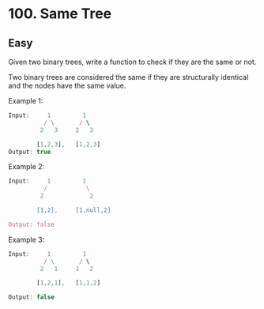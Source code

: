 # 100. Same Tree
## Easy

Given two binary trees, write a function to check if they are the same or not.

Two binary trees are considered the same if they are structurally identical and the nodes have the same value.

Example 1:

```javascript
Input:     1         1
          / \       / \
         2   3     2   3

        [1,2,3],   [1,2,3]
Output: true
```

Example 2:

```javascript
Input:     1         1
          /           \
         2             2

        [1,2],     [1,null,2]

Output: false
```

Example 3:

```javascript
Input:     1         1
          / \       / \
         2   1     1   2

        [1,2,1],   [1,1,2]

Output: false
```
